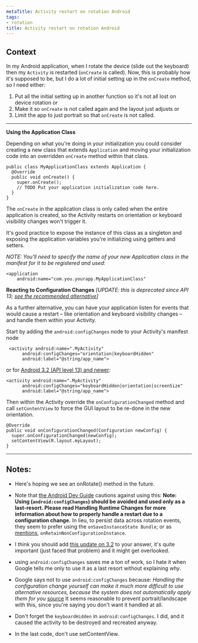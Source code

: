 ```yaml
---
metaTitle: Activity restart on rotation Android
tags:
- rotation
title: Activity restart on rotation Android
---
```


## Context

In my Android application, when I rotate the device (slide out the keyboard) then my `Activity` is restarted (`onCreate` is called). Now, this is probably how it's supposed to be, but I do a lot of initial setting up in the `onCreate` method, so I need either:


1. Put all the initial setting up in another function so it's not all lost on device rotation or
2. Make it so `onCreate` is not called again and the layout just adjusts or
3. Limit the app to just portrait so that `onCreate` is not called.


---

**Using the Application Class**


Depending on what you're doing in your initialization you could consider creating a new class that extends `Application` and moving your initialization code into an overridden `onCreate` method within that class.



```
public class MyApplicationClass extends Application {
  @Override
  public void onCreate() {
    super.onCreate();
    // TODO Put your application initialization code here.
  }
}

```

The `onCreate` in the application class is only called when the entire application is created, so the Activity restarts on orientation or keyboard visibility changes won't trigger it.


It's good practice to expose the instance of this class as a singleton and exposing the application variables you're initializing using getters and setters.


*NOTE: You'll need to specify the name of your new Application class in the manifest for it to be registered and used:*



```
<application
    android:name="com.you.yourapp.MyApplicationClass"

```

**Reacting to Configuration Changes** *[UPDATE: this is deprecated since API 13; [see the recommended alternative](http://www.androiddesignpatterns.com/2013/04/retaining-objects-across-config-changes.html)]*


As a further alternative, you can have your application listen for events that would cause a restart – like orientation and keyboard visibility changes – and handle them within your Activity.


Start by adding the `android:configChanges` node to your Activity's manifest node



```
 <activity android:name=".MyActivity"
      android:configChanges="orientation|keyboardHidden"
      android:label="@string/app_name">

```

or for [Android 3.2 (API level 13) and newer](https://stackoverflow.com/a/9550231/2291):



```
<activity android:name=".MyActivity"
      android:configChanges="keyboardHidden|orientation|screenSize"
      android:label="@string/app_name">

```

Then within the Activity override the `onConfigurationChanged` method and call `setContentView` to force the GUI layout to be re-done in the new orientation.



```
@Override
public void onConfigurationChanged(Configuration newConfig) {
  super.onConfigurationChanged(newConfig);
  setContentView(R.layout.myLayout);
}

```


---

## Notes:

- Here's hoping we see an onRotate() method in the future.


- Note that [the Android Dev Guide](http://developer.android.com/guide/topics/manifest/activity-element.html#config) cautions against using this: **Note: Using (`android:configChanges`) should be avoided and used only as a last-resort. Please read Handling Runtime Changes for more information about how to properly handle a restart due to a configuration change.**  In lieu, to persist data across rotation events, they seem to prefer using the `onSaveInstanceState Bundle`; or as [mentions](http://stackoverflow.com/a/7509094/260559), `onRetainNonConfigurationInstance`.


- I think you should add [this update on 3.2](http://stackoverflow.com/a/9550231/503900) to your answer, it's quite important (just faced that problem) and it might get overlooked.


- using `android:configChanges` saves me a ton of work, so I hate it when Google tells me only to use it as a last resort without explaining *why*.


- Google says not to use `android:configChanges` because:
*Handling the configuration change yourself can make it much more difficult to use alternative resources, because the system does not automatically apply them for you* [source](http://developer.android.com/guide/topics/resources/runtime-changes.html#HandlingTheChange)
It seems reasonable to prevent portrait/landscape with this, since you're saying you don't want it handled at all.


- Don't forget the `keyboardHidden` in `android:configChanges`. I did, and it caused the activity to be destroyed and recreated anyway.


- In the last code, don't use setContentView.


